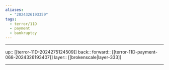 ```yaml
---
aliases:
  - "2024326193359"
tags:
  - terror/11D
  - payment
  - bankruptcy
---
```




***

up:: [[terror-11D-2024275124509]]
back:: 
forward:: [[terror-11D-payment-068-2024326193407]]
layer:: [[brokenscale|layer-333]]

***
